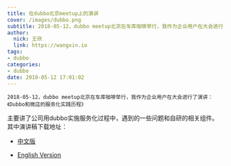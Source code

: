 ```yaml
---
title: 在dubbo北京meetup上的演讲
cover: /images/dubbo.png
subtitle: 2018-05-12，dubbo meetup北京在车库咖啡举行，我作为企业用户在大会进行了演讲：《Dubbo和微店的服务化实践历程》主要讲了公司用dubbo实施服务化过程中，遇到的一些问题和自研的相关组件
author: 
  nick: 王欣
  link: https://wangxin.io
tags: 
- dubbo
categories: 
- dubbo 
date: 2018-05-12 17:01:02
---
```

    2018-05-12，dubbo meetup北京在车库咖啡举行，我作为企业用户在大会进行了演讲：《Dubbo和微店的服务化实践历程》
 主要讲了公司用dubbo实施服务化过程中，遇到的一些问题和自研的相关组件。
​    其中演讲稿下载地址： 

 * [中文版](https://github.com/dubbo/awesome-dubbo/raw/master/slides/meetup/201805%40Beijing/dubbo-and-weidian%27s-practice-on-microservice-architecture.pdf)
   
 * [English Version](https://github.com/dubbo/awesome-dubbo/blob/master/slides/meetup/201805%40Beijing/dubbo-and-weidian%27s-practice-on-microservice-architecture-en.pdf) 
